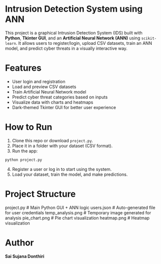 # Intrusion Detection System using ANN

This project is a graphical Intrusion Detection System (IDS) built with **Python**, **Tkinter GUI**, and an **Artificial Neural Network (ANN)** using `scikit-learn`. It allows users to register/login, upload CSV datasets, train an ANN model, and predict cyber threats in a visually interactive way.

# Features

- User login and registration
- Load and preview CSV datasets
- Train Artificial Neural Network model
- Predict cyber threat categories based on inputs
- Visualize data with charts and heatmaps
- Dark-themed Tkinter GUI for better user experience

# How to Run

1. Clone this repo or download `project.py`.
2. Place it in a folder with your dataset (CSV format).
3. Run the app:
```bash
python project.py
```
4. Register a user or log in to start using the system.
5. Load your dataset, train the model, and make predictions.

# Project Structure

project.py          # Main Python GUI + ANN logic
users.json          # Auto-generated file for user credentials
temp_analysis.png   # Temporary image generated for analysis
pie_chart.png       # Pie chart visualization
heatmap.png         # Heatmap visualization

# Author

**Sai Sujana Donthiri**
